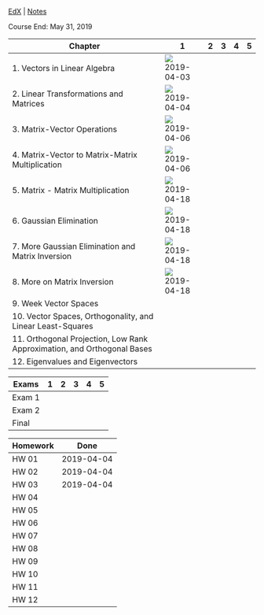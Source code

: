 [EdX](https://courses.edx.org/courses/course-v1:UTAustinX+UT.5.05x+1T2019/course/#block-v1:UTAustinX+UT.5.05x+1T2019+type@chapter+block@7a78687246af4d3788684962136f949b) | [Notes](https://docs.google.com/document/d/1T2pxTHncLFVaaDxPHjy6HF8nyNME-uGiMl_YXTWge2U/edit?usp=sharing)

Course End: May 31, 2019

| Chapter | 1 | 2 | 3 | 4 | 5 |
|---------|---|---|---|---|---|
| 1. Vectors in Linear Algebra | ![](http://progressed.io/bar/100?title=37/37) <br> 2019-04-03 |  |  |  |
| 2. Linear Transformations and Matrices | ![](http://progressed.io/bar/100?title=35/35) <br> 2019-04-04 |  |  |  |
| 3. Matrix-Vector Operations | ![](http://progressed.io/bar/100?title=42/42) <br> 2019-04-06 |  |  |  |
| 4. Matrix-Vector to Matrix-Matrix Multiplication | ![](http://progressed.io/bar/100?title=31/31) <br> 2019-04-06 |  |  |  |
| 5. Matrix - Matrix Multiplication | ![](http://progressed.io/bar/100) <br> 2019-04-18 |  |  |  |
| 6. Gaussian Elimination | ![](http://progressed.io/bar/100) <br> 2019-04-18 |  |  |  |
| 7. More Gaussian Elimination and Matrix Inversion | ![](http://progressed.io/bar/100) <br> 2019-04-18 |  |  |  |
| 8. More on Matrix Inversion | ![](http://progressed.io/bar/100) <br> 2019-04-18 |  |  |  |
| 9. Week Vector Spaces |  |  |  |  |
| 10. Vector Spaces, Orthogonality, and Linear Least-Squares |  |  |  |  |
| 11. Orthogonal Projection, Low Rank Approximation, and Orthogonal Bases |  |  |  |  |
| 12. Eigenvalues and Eigenvectors |  |  |  |  |

| Exams | 1 | 2 | 3 | 4 | 5 |
|-------|---|---|---|---|---|
| Exam 1 |  |  |  |  |
| Exam 2 |  |  |  |  |
| Final |  |  |  |  |

| Homework | Done |
|----------|------|
| HW 01 | 2019-04-04 |
| HW 02 | 2019-04-04 |
| HW 03 | 2019-04-04 |
| HW 04 |  |
| HW 05 |  |
| HW 06 |  |
| HW 07 |  |
| HW 08 |  |
| HW 09 |  |
| HW 10 |  |
| HW 11 |  |
| HW 12 |  |
